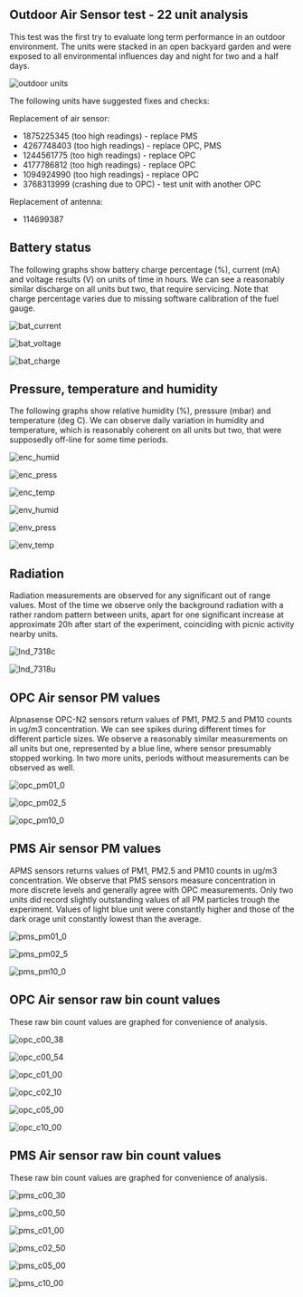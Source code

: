## Outdoor Air Sensor test - 22 unit analysis

This test was the first try to evaluate long term performance in an outdoor environment. The units were stacked in an open backyard garden and were exposed to all environmental influences day and night for two and a half days.

![outdoor units](solarcast-outdoor.jpg)

The following units have suggested fixes and checks:

Replacement of air sensor:
 * 1875225345 (too high readings) - replace PMS
 * 4267748403 (too high readings)  - replace OPC, PMS
 * 1244561775 (too high readings) - replace OPC
 * 4177786812 (too high readings)  - replace OPC
 * 1094924990 (too high readings) - replace OPC
 * 3768313999 (crashing due to OPC) - test unit with another OPC
 
Replacement of antenna:
 * 114699387

## Battery status
The following graphs show battery charge percentage (%), current (mA) and voltage results (V) on units of time in hours. We can see a reasonably similar discharge on all units but two, that require servicing. Note that charge percentage varies due to missing software calibration of the fuel gauge.

![bat_current](graphs/bat_current.png)

![bat_voltage](graphs/bat_voltage.png)

![bat_charge](graphs/bat_charge.png)


## Pressure, temperature and humidity
The following graphs show relative humidity (%), pressure (mbar) and temperature (deg C). We can observe daily variation in humidity and temperature, which is reasonably coherent on all units but two, that were supposedly off-line for some time periods.    

![enc_humid](graphs/enc_humid.png)

![enc_press](graphs/enc_press.png)

![enc_temp](graphs/enc_temp.png)

![env_humid](graphs/env_humid.png)

![env_press](graphs/env_press.png)

![env_temp](graphs/env_temp.png)

## Radiation
Radiation measurements are observed for any significant out of range values. Most of the time we observe only the background radiation with a rather random pattern between units, apart for one significant increase at approximate 20h after start of the experiment, coinciding with picnic activity nearby units.  

![lnd_7318c](graphs/lnd_7318c.png)

![lnd_7318u](graphs/lnd_7318u.png)

## OPC Air sensor PM values
Alpnasense OPC-N2 sensors return values of PM1, PM2.5 and PM10 counts in ug/m3 concentration. We can see spikes during different times for different particle sizes. We observe a reasonably similar measurements on all units but one, represented by a blue line, where sensor presumably stopped working. In two more units, periods without measurements can be observed as well. 

![opc_pm01_0](graphs/opc_pm01_0.png)

![opc_pm02_5](graphs/opc_pm02_5.png)

![opc_pm10_0](graphs/opc_pm10_0.png)

## PMS Air sensor PM values
APMS sensors returns values of PM1, PM2.5 and PM10 counts in ug/m3 concentration. We observe that PMS sensors measure concentration in more discrete levels and generally agree with OPC measurements. Only two units did record slightly outstanding values of all PM particles trough the experiment. Values of light blue unit were constantly higher and those of the dark orage unit constantly lowest than the average. 

![pms_pm01_0](graphs/pms_pm01_0.png)

![pms_pm02_5](graphs/pms_pm02_5.png)

![pms_pm10_0](graphs/pms_pm10_0.png)

## OPC Air sensor raw bin count values
These raw bin count values are graphed for convenience of analysis.

![opc_c00_38](graphs/opc_c00_38.png)

![opc_c00_54](graphs/opc_c00_54.png)

![opc_c01_00](graphs/opc_c01_00.png)

![opc_c02_10](graphs/opc_c02_10.png)

![opc_c05_00](graphs/opc_c05_00.png)

![opc_c10_00](graphs/opc_c10_00.png)

## PMS Air sensor raw bin count values
These raw bin count values are graphed for convenience of analysis.

![pms_c00_30](graphs/pms_c00_30.png)

![pms_c00_50](graphs/pms_c00_50.png)

![pms_c01_00](graphs/pms_c01_00.png)

![pms_c02_50](graphs/pms_c02_50.png)

![pms_c05_00](graphs/pms_c05_00.png)

![pms_c10_00](graphs/pms_c10_00.png)
